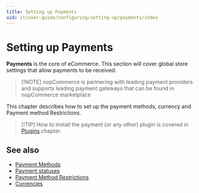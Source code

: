 ```yaml
---
title: Setting up Payments
uid: it/user-guide/configuring/setting-up/payments/index
---
```


# Setting up Payments

**Payments** is the core of eCommerce. This section will cover global store settings that allow payments to be received.

> [!NOTE] nopCommerce is partnering with leading payment providers and supports leading payment gateways that can be found in nopCommerce marketplace

This chapter describes how to set up the payment methods, currency and Payment method Restrictions.

> [!TIP] How to install the payment (or any other) plugin is covered in [Plugins](xref:en/user-guide/configuring/system/plugins) chapter.

## See also

- [Payment Methods](xref:it/user-guide/configuring/setting-up/payments/methods/index)
- [Payment statuses](xref:it/user-guide/configuring/setting-up/payments/payment-statuses)
- [Payment Method Restrictions](xref:it/user-guide/configuring/setting-up/payments/payment-method-restrictions)
- [Currencies](xref:it/user-guide/configuring/setting-up/payments/currencies)